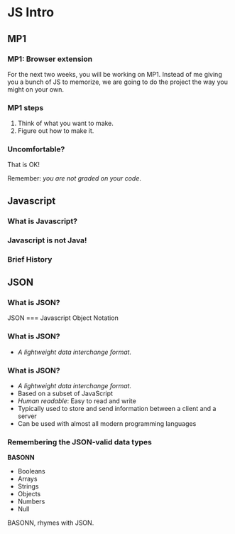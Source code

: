 # JS Intro

## MP1

### MP1: Browser extension

For the next two weeks, you will be working on MP1. Instead of me giving you a
bunch of JS to memorize, we are going to do the project the way you might on
your own.

### MP1 steps

1. Think of what you want to make.
2. Figure out how to make it.

### Uncomfortable?

That is OK!

Remember: _you are not graded on your code_.

## Javascript

### What is Javascript?

### Javascript is not Java!

### Brief History

## JSON

### What is JSON?

JSON === Javascript Object Notation

### What is JSON?

- _A lightweight data interchange format._

### What is JSON?

- _A lightweight data interchange format._
- Based on a subset of JavaScript
- _Human readable_: Easy to read and write
- Typically used to store and send information between a client and a server
- Can be used with almost all modern programming languages

### Remembering the JSON-valid data types

**BASONN**

- Booleans
- Arrays
- Strings
- Objects
- Numbers
- Null

BASONN, rhymes with JSON.
